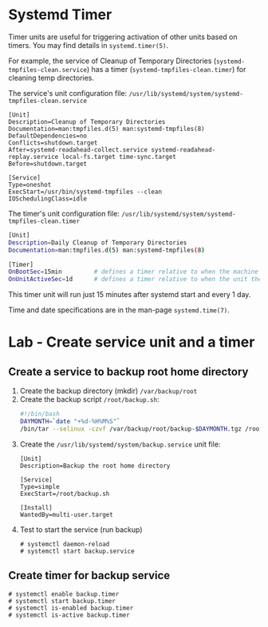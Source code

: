 # Systemd Timer
Timer units are useful for triggering activation of other units based on timers. You may find details in ``systemd.timer(5)``.

For example, the service of Cleanup of Temporary Directories (``systemd-tmpfiles-clean.service``) has a timer (``systemd-tmpfiles-clean.timer``) for cleaning temp directories.

The service's unit configuration file: ``/usr/lib/systemd/system/systemd-tmpfiles-clean.service``
```
[Unit]
Description=Cleanup of Temporary Directories
Documentation=man:tmpfiles.d(5) man:systemd-tmpfiles(8)
DefaultDependencies=no
Conflicts=shutdown.target
After=systemd-readahead-collect.service systemd-readahead-replay.service local-fs.target time-sync.target
Before=shutdown.target

[Service]
Type=oneshot
ExecStart=/usr/bin/systemd-tmpfiles --clean
IOSchedulingClass=idle
```

The timer's unit configuration file: ``/usr/lib/systemd/system/systemd-tmpfiles-clean.timer``
```bash
[Unit]
Description=Daily Cleanup of Temporary Directories
Documentation=man:tmpfiles.d(5) man:systemd-tmpfiles(8)

[Timer]
OnBootSec=15min         # defines a timer relative to when the machine was booted up
OnUnitActiveSec=1d      # defines a timer relative to when the unit the timer is activating was last activated.
```
This timer unit will run just 15 minutes after systemd start and every 1 day.

Time and date specifications are in the man-page ``systemd.time(7)``.

# Lab - Create service unit and a timer

## Create a service to backup root home directory

1. Create the backup directory (mkdir) ``/var/backup/root``
2. Create the backup script ``/root/backup.sh``:
   ```bash
   #!/bin/bash
   DAYMONTH=`date "+%d-%H%M%S"`
   /bin/tar --selinux -czvf /var/backup/root/backup-$DAYMONTH.tgz /root &>/dev/null
   ```
3. Create the ``/usr/lib/systemd/system/backup.service`` unit file:
   ```
   [Unit]
   Description=Backup the root home directory

   [Service]
   Type=simple
   ExecStart=/root/backup.sh

   [Install]
   WantedBy=multi-user.target
   ```
4. Test to start the service (run backup)
   ```
   # systemctl daemon-reload
   # systemctl start backup.service
   ```

## Create timer for backup service

   ```
   # systemctl enable backup.timer
   # systemctl start backup.timer
   # systemctl is-enabled backup.timer
   # systemctl is-active backup.timer
   ```